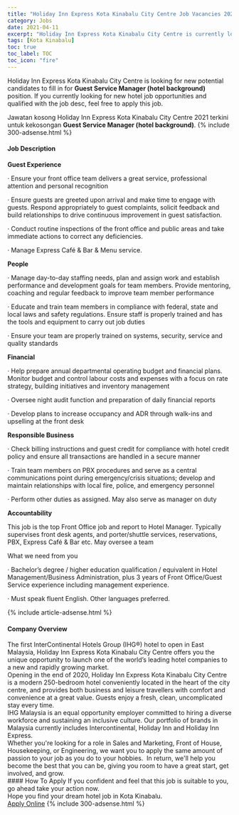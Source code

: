 ```yaml
---
title: "Holiday Inn Express Kota Kinabalu City Centre Job Vacancies 2021 - Guest Service Manager (hotel background)" 
category: Jobs 
date: 2021-04-11 
excerpt: "Holiday Inn Express Kota Kinabalu City Centre is currently looking for suitable person to fill in the Guest Service Manager (hotel background) which positioned at Kota Kinabalu" 
tags: [Kota Kinabalu] 
toc: true 
toc_label: TOC 
toc_icon: "fire" 
--- 
```


<p>Holiday Inn Express Kota Kinabalu City Centre is looking for new potential candidates to fill in for <b>Guest Service Manager (hotel background)</b> position. If you currently looking for new hotel job opportunities and qualified with the job desc, feel free to apply this job.
</p>Jawatan kosong Holiday Inn Express Kota Kinabalu City Centre 2021 terkini untuk kekosongan <b>Guest Service Manager (hotel background)</b>. 
{% include 300-adsense.html %} 
<div><div><h4>Job Description</h4></div><div><div><span><div><p><strong>Guest Experience&#160;</strong></p><p>&#183;&#160;Ensure your front office team delivers a great service, professional attention and personal recognition</p><p>&#183;&#160;Ensure guests are greeted upon arrival and make time to engage with guests. Respond appropriately to guest complaints, solicit feedback and build relationships to drive continuous improvement in guest satisfaction.</p><p>&#183;&#160;Conduct routine inspections of the front office and public areas and take immediate actions to correct any deficiencies.</p><p>&#183;&#160;Manage Express Caf&#233; &amp; Bar &amp; Menu service.</p><p><strong>People</strong></p><p>&#183;&#160;Manage day-to-day staffing needs, plan and assign work and establish performance and development goals for team members. Provide mentoring, coaching and regular feedback to improve team member performance</p><p>&#183;&#160;Educate and train team members in compliance with federal, state and local laws and safety regulations. Ensure staff is properly trained and has the tools and equipment to carry out job duties</p><p>&#183;&#160;Ensure your team are properly trained on systems, security, service and quality standards</p><p><strong>Financial</strong></p><p>&#183;&#160;Help prepare annual departmental operating budget and financial plans. Monitor budget and control labour costs and expenses with a focus on rate strategy, building initiatives and inventory management</p><p>&#183;&#160;Oversee night audit function and preparation of daily financial reports</p><p>&#183;&#160;Develop plans to increase occupancy and ADR through walk-ins and upselling at the front desk</p><p><strong>Responsible Business</strong></p><p>&#183;&#160;Check billing instructions and guest credit for compliance with hotel credit policy and ensure all transactions are handled in a secure manner</p><p>&#183;&#160;Train team members on PBX procedures and serve as a central communications point during emergency/crisis situations; develop and maintain relationships with local fire, police, and emergency personnel</p><p>&#183;&#160;Perform other duties as assigned. May also serve as manager on duty</p><p><strong>Accountability</strong></p><p>This job is the top Front Office job and report to Hotel Manager. Typically supervises front desk agents, and porter/shuttle services, reservations, PBX, Express Caf&#233; &amp; Bar etc. May oversee a team</p><p><span>What we need from you</span></p><p>&#183;&#160;Bachelor&#8217;s degree / higher education qualification / equivalent in Hotel Management/Business Administration, plus 3 years of Front Office/Guest Service experience including management experience.</p><p>&#183;&#160;Must speak fluent English. Other languages preferred.</p></div></span></div></div></div> 
{% include article-adsense.html %} 
<div><div><h4>Company Overview</h4></div><div><div><span><div><div>
<div>
<div>The first InterContinental Hotels Group (IHG&#174;) hotel to open in East Malaysia, Holiday Inn Express Kota Kinabalu City Centre offers you the unique opportunity to launch one of the world&#8217;s leading hotel companies to a new and rapidly growing market.</div>
<div>Opening in the end of 2020, Holiday Inn Express Kota Kinabalu City Centre is a modern 250-bedroom hotel conveniently located in the heart of the city centre, and provides both business and leisure travellers with comfort and convenience at a great value. Guests enjoy a fresh, clean, uncomplicated stay every time.</div>
<div>IHG Malaysia is an equal opportunity employer committed to hiring a diverse workforce and sustaining an inclusive culture.&#160;Our portfolio of brands in Malaysia currently includes Intercontinental, Holiday Inn and Holiday Inn Express.</div>
<div>Whether you're looking for a role in Sales and Marketing, Front of House, Housekeeping, or Engineering, we want you to apply the same amount of passion to your job as you do to your hobbies.&#160; In return, we'll help you become the best that you can be, giving you room to have a great start, get involved, and grow.</div>
</div>
</div></div></span></div></div></div> 
#### How To Apply 
If you confident and feel that this job is suitable to you, go ahead take your action now. <br/> 
Hope you find your dream hotel job in Kota Kinabalu. <br/> 
<a href="https://www.jobstreet.com.my/en/job/guest-service-manager-hotel-background-4533787?jobId=jobstreet-my-job-4533787" class="btn btn--info" target="_blank" rel="nofollow noopenner">Apply Online</a> 
{% include 300-adsense.html %} 